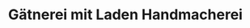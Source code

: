 ---
title: "Gätnerei mit Laden Handmacherei"
url: /zuerich/gaetnerei-mit-laden-handmacherei/
shop: Garten-Center
---